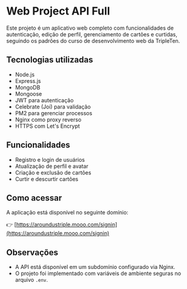 # Web Project API Full

Este projeto é um aplicativo web completo com funcionalidades de autenticação, edição de perfil, gerenciamento de cartões e curtidas, seguindo os padrões do curso de desenvolvimento web da TripleTen.

## Tecnologias utilizadas

- Node.js
- Express.js
- MongoDB
- Mongoose
- JWT para autenticação
- Celebrate (Joi) para validação
- PM2 para gerenciar processos
- Nginx como proxy reverso
- HTTPS com Let's Encrypt

## Funcionalidades

- Registro e login de usuários
- Atualização de perfil e avatar
- Criação e exclusão de cartões
- Curtir e descurtir cartões

## Como acessar

A aplicação está disponível no seguinte domínio:

👉 [https://aroundustriple.mooo.com/signin](https://aroundustriple.mooo.com/signin)

## Observações

- A API está disponível em um subdomínio configurado via Nginx.
- O projeto foi implementado com variáveis de ambiente seguras no arquivo `.env`.
